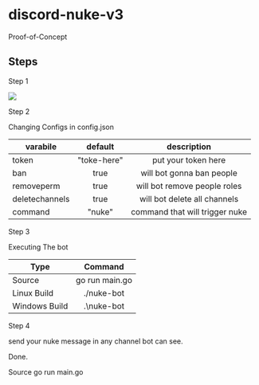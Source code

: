 # discord-nuke-v3

Proof-of-Concept

## Steps

Step 1

![](https://i.imgur.com/tE5OptO.png)

Step 2 

Changing Configs in config.json

| varabile       | default           | description |
| ------------- |:-------------:| :---------------:|
| token      | "toke-here" | put your token here |
| ban      | true      | will bot gonna ban people |
| removeperm | true      | will bot remove people roles |
| deletechannels | true      | will bot delete all channels |
| command | "nuke"      | command that will trigger nuke |

Step 3

Executing The bot

| Type       | Command           |
| ------------- |:-------------:|
| Source      | go run main.go |
| Linux Build      | ./nuke-bot      |
| Windows Build | .\nuke-bot      |

Step 4

send your nuke message in any channel bot can see.

Done.



Source 
go run main.go
